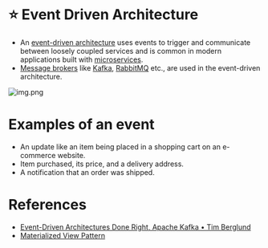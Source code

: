 # :star: Event Driven Architecture
- An [event-driven architecture](https://aws.amazon.com/event-driven-architecture/) uses events to trigger and communicate between loosely coupled services and is common in modern applications built with [microservices](../../1_MicroServicesSOA).
- [Message brokers](..) like [Kafka](../Kafka/Readme.md), [RabbitMQ](../RabbitMQ.md) etc., are used in the event-driven architecture.

![img.png](https://media.licdn.com/dms/image/D4D12AQGLyf5FI5Pe5w/article-cover_image-shrink_600_2000/0/1681869579145?e=2147483647&v=beta&t=OJtyUfrpaHb8q6i1pczaVmL-pkuIf79yvkM5cHwelI4)

# Examples of an event
- An update like an item being placed in a shopping cart on an e-commerce website.
- Item purchased, its price, and a delivery address.
- A notification that an order was shipped.

# References
- [Event-Driven Architectures Done Right, Apache Kafka • Tim Berglund](https://www.youtube.com/watch?v=A_mstzRGfIE)
- [Materialized View Pattern](https://medium.com/design-microservices-architecture-with-patterns/materialized-view-pattern-f29ea249f8f8)